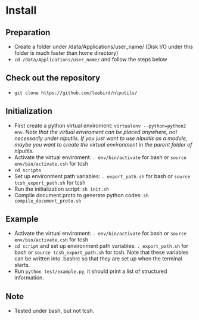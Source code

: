 # Install

## Preparation
- Create a folder under /data/Applications/user_name/ (Disk I/O under this folder is much faster than home directory)
- `cd /data/Applications/user_name/` and follow the steps below

## Check out the repository
- `git clone https://github.com/leebird/nlputils/`

## Initialization
- First create a python virtual enviroment: `virtualenv --python=python2 env`. _Note that the virtual enviroment can be placed anywhere, not necessarily under nlputils. If you just want to use nlputils as a module, maybe you want to create the virtual environment in the parent folder of nlputils._
- Activate the virtual enviroment: `. env/bin/activate` for bash or `source env/bin/activate.csh` for tcsh
- `cd scripts`
- Set up environment path variables: `. export_path.sh` for bash or `source tcsh_export_path.sh` for tcsh
- Run the initialization script: `sh init.sh`
- Compile document.proto to generate python codes: `sh compile_document_proto.sh`

## Example
- Activate the virtual enviroment: `. env/bin/activate` for bash or `source env/bin/activate.csh` for tcsh
- `cd script` and set up environment path variables: `. export_path.sh` for bash or `source tcsh_export_path.sh` for tcsh. Note that these variables can be written into .bashrc so that they are set up when the terminal starts.
- Run `python test/example.py`, it should print a list of structured information.

## Note
- Tested under bash, but not tcsh.

